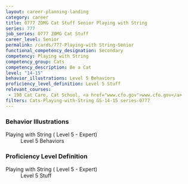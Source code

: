 ```yaml
---
layout: career-planning-landing
category: career
title: 0777 ZOMG Cat Stuff Senior Playing with String
series: 777
job_series: 0777 ZOMG Cat Stuff
career_level: Senior
permalink: /cards/777-Playing-with String-Senior
functional_competency_designation: Secondary
competency: Playing with String
competency_group: Cats
competency_description: Be a Cat
level: "14-15"
behavior_illustrations: Level 5 Behaviors
proficiency_level_definition: Level 5 Stuff
relevant_courses: 
 - 198 Cat Care, Cat School, <a href="www.cfo.gov">www.cfo.gov</a>
filters: Cats-Playing-with-String GS-14-15 series-0777
---
```


<div class="desktop:grid-col-6 margin-y-205">
  <div class="border-top-05 bg-white padding-2 shadow-5 height-full members-hover border-1px border-gray-30 border-top-orange radius-lg">
    <h3>Behavior Illustrations</h3>
    <dl class="text-base"><dt>Playing with String ( Level 5 - Expert)</dt><dd>Level 5 Behaviors</dd></dl>
  </div>
</div>
<div class="desktop:grid-col-6 margin-y-205">
  <div class="border-top-05 bg-white padding-2 shadow-5 height-full members-hover border-1px border-gray-30 border-top-orange radius-lg">
    <h3>Proficiency Level Definition</h3>
    <dl class="text-base"><dt>Playing with String ( Level 5 - Expert)</dt><dd>Level 5 Stuff</dd></dl>
  </div>
</div>